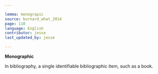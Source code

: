 ```yaml
---

lemma: monograpic
source: burnard_what_2014
page: 110
language: English
contributor: jesse
last_updated_by: jesse

---
```

**Monographic**

In bibliography, a single identifiable bibliographic item, such as a book.
